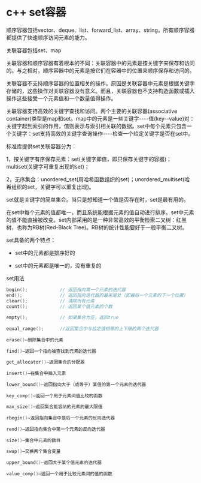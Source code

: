 # c++ set容器

顺序容器包括vector、deque、list、forward_list、array、string，所有顺序容器都提供了快速顺序访问元素的能力。

关联容器包括set、map

关联容器和顺序容器有着根本的不同：关联容器中的元素是按关键字来保存和访问的。与之相对，顺序容器中的元素是按它们在容器中的位置来顺序保存和访问的。

关联容器不支持顺序容器的位置相关的操作。原因是关联容器中元素是根据关键字存储的，这些操作对关联容器没有意义。而且，关联容器也不支持构造函数或插入操作这些接受一个元素值和一个数量值得操作。

关联容器支持高效的关键字查找和访问。两个主要的关联容器(associative  container)类型是map和set。map中的元素是一些关键字----值(key--value)对：关键字起到索引的作用，值则表示与索引相关联的数据。set中每个元素只包含一个关键字：set支持高效的关键字查询操作----检查一个给定关键字是否在set中。

标准库提供set关联容器分为：

1，按关键字有序保存元素：set(关键字即值，即只保存关键字的容器)；multiset(关键字可重复出现的set)；

2，无序集合：unordered_set(用哈希函数组织的set)；unordered_multiset(哈希组织的set，关键字可以重复出现)。

set就是关键字的简单集合。当只是想知道一个值是否存在时，set是最有用的。

在set中每个元素的值都唯一，而且系统能根据元素的值自动进行排序。set中元素的值不能直接被改变。set内部采用的是一种非常高效的平衡检索二叉树：红黑树，也称为RB树(Red-Black Tree)。RB树的统计性能要好于一般平衡二叉树。

set具备的两个特点：

- set中的元素都是排序好的

- set中的元素都是唯一的，没有重复的

set用法

  ```c++
  begin();            // 返回指向第一个元素的迭代器
  end();              // 返回指向迭代器的最末尾处（即最后一个元素的下一个位置）
  clear();            // 清除所有元素
  count();            // 返回某个值元素的个数
   
  empty();            // 如果集合为空，返回true
   
  equal_range();      //返回集合中与给定值相等的上下限的两个迭代器
   
  erase()–删除集合中的元素
   
  find()–返回一个指向被查找到元素的迭代器
   
  get_allocator()–返回集合的分配器
   
  insert()–在集合中插入元素
   
  lower_bound()–返回指向大于（或等于）某值的第一个元素的迭代器
   
  key_comp()–返回一个用于元素间值比较的函数
   
  max_size()–返回集合能容纳的元素的最大限值
   
  rbegin()–返回指向集合中最后一个元素的反向迭代器
   
  rend()–返回指向集合中第一个元素的反向迭代器
   
  size()–集合中元素的数目
   
  swap()–交换两个集合变量
   
  upper_bound()–返回大于某个值元素的迭代器
   
  value_comp()–返回一个用于比较元素间的值的函数
  ```

  